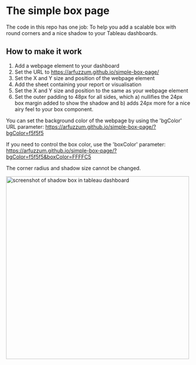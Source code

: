 # The simple box page

The code in this repo has one job: To help you add a scalable box with round corners and a nice shadow to your Tableau dashboards.

## How to make it work
1. Add a webpage element to your dashboard
2. Set the URL to https://arfuzzum.github.io/simple-box-page/
3. Set the X and Y size and position of the webpage element
4. Add the sheet containing your report or visualisation
5. Set the X and Y size and position to the same as your webpage element
6. Set the outer padding to 48px for all sides, which a) nullifies the 24px box margin added to show the shadow and b) adds 24px more for a nice airy feel to your box component.

You can set the background color of the webpage by using the 'bgColor' URL parameter:
https://arfuzzum.github.io/simple-box-page/?bgColor=f5f5f5

If you need to control the box color, use the 'boxColor' parameter:
https://arfuzzum.github.io/simple-box-page/?bgColor=f5f5f5&boxColor=FFFFC5

The corner radius and shadow size cannot be changed.

<img width="500" alt="screenshot of shadow box in tableau dashboard" src="https://github.com/user-attachments/assets/579a9f67-3384-4982-96a2-9b0c6b647861">
